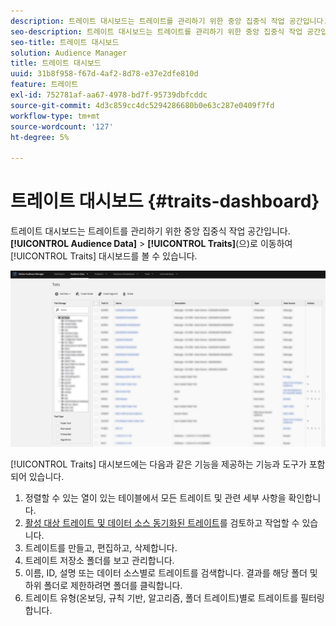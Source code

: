 ```yaml
---
description: 트레이트 대시보드는 트레이트를 관리하기 위한 중앙 집중식 작업 공간입니다.
seo-description: 트레이트 대시보드는 트레이트를 관리하기 위한 중앙 집중식 작업 공간입니다.
seo-title: 트레이트 대시보드
solution: Audience Manager
title: 트레이트 대시보드
uuid: 31b8f958-f67d-4af2-8d78-e37e2dfe810d
feature: 트레이트
exl-id: 752781af-aa67-4978-bd7f-95739dbfcddc
source-git-commit: 4d3c859cc4dc5294286680b0e63c287e0409f7fd
workflow-type: tm+mt
source-wordcount: '127'
ht-degree: 5%

---
```


# 트레이트 대시보드 {#traits-dashboard}

트레이트 대시보드는 트레이트를 관리하기 위한 중앙 집중식 작업 공간입니다. **[!UICONTROL Audience Data]** > **[!UICONTROL Traits]**(으)로 이동하여 [!UICONTROL Traits] 대시보드를 볼 수 있습니다.

![](assets/traits-dashboard.png)

<!-- c_tb_dashboard.xml -->

[!UICONTROL Traits] 대시보드에는 다음과 같은 기능을 제공하는 기능과 도구가 포함되어 있습니다.

1. 정렬할 수 있는 열이 있는 테이블에서 모든 트레이트 및 관련 세부 사항을 확인합니다.
2. [활성 대상 트레이트 및 데이터 소스 동기화된 트레이트](../../features/traits/client-activity-synced-audience-traits.md)를 검토하고 작업할 수 있습니다.
3. 트레이트를 만들고, 편집하고, 삭제합니다.
4. 트레이트 저장소 폴더를 보고 관리합니다.
5. 이름, ID, 설명 또는 데이터 소스별로 트레이트를 검색합니다. 결과를 해당 폴더 및 하위 폴더로 제한하려면 폴더를 클릭합니다.
6. 트레이트 유형(온보딩, 규칙 기반, 알고리즘, 폴더 트레이트)별로 트레이트를 필터링합니다.
